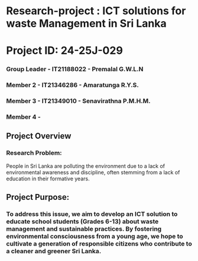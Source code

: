 # Research-project : ICT solutions for waste Management in Sri Lanka
# Project ID: 24-25J-029
### Group Leader - IT21188022 - Premalal G.W.L.N
### Member 2 - IT21346286 - Amaratunga R.Y.S.
### Member 3 - IT21349010 - Senavirathna P.M.H.M.
### Member 4 - 

## Project Overview
### Research Problem:
People in Sri Lanka are polluting the environment due to a lack of environmental awareness and discipline, often stemming from a lack of education in their formative years.

## Project Purpose:
### To address this issue, we aim to develop an ICT solution to educate school students (Grades 6-13) about waste management and sustainable practices. By fostering environmental consciousness from a young age, we hope to cultivate a generation of responsible citizens who contribute to a cleaner and greener Sri Lanka.
